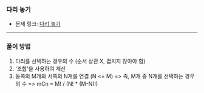 ### 다리 놓기
- 문제 링크: [다리 놓기](https://www.acmicpc.net/problem/1010)
---
### 풀이 방법
1. 다리를 선택하는 경우의 수 (순서 상관 X, 겹치지 않아야 함)
2. '조합'을 사용하여 계산
3. 동쪽의 M개와 서쪽의 N개를 연결 (N <= M) => 즉, M개 중 N개를 선택하는 경우의 수 => mCn =  M! / (N! * (M-N)!) 